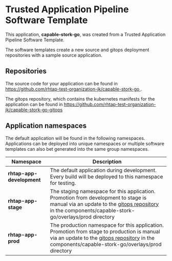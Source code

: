 # Trusted Application Pipeline Software Template

This application, **capable-stork-go**, was created from a Trusted Application Pipeline Software Template.

The software templates create a new source and gitops deployment repositories with a sample source application. 

## Repositories

The source code for your application can be found in [https://github.com/rhtap-test-organization-jk/capable-stork-go ](https://github.com/rhtap-test-organization-jk/capable-stork-go ).
 
The gitops repository, which contains the kubernetes manifests for the application can be found in 
[https://github.com/rhtap-test-organization-jk/capable-stork-go-gitops ](https://github.com/rhtap-test-organization-jk/capable-stork-go-gitops ) 

## Application namespaces 

The default application will be found in the following namespaces. Applications can be deployed into unique namespaces or multiple software templates can also bet generated into the same group namespaces.  

|  Namespace   |  Description   |  
| -------- | -------- |   
| **rhtap-app-development** | The default application during development. Every build will be deployed to this namespace for testing. | 
| **rhtap-app-stage** | The staging namespace for this application. Promotion from development to stage is manual via an update to the [gitops repository](https://github.com/rhtap-test-organization-jk/capable-stork-go-gitops ) in the components/capable-stork-go/overlays/prod directory |  
| **rhtap-app-prod** | The production namespace for this application. Promotion from stage to production is manual via an update to the [gitops repository](https://github.com/rhtap-test-organization-jk/capable-stork-go-gitops ) in the components/capable-stork-go/overlays/prod directory | 